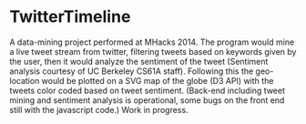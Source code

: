 TwitterTimeline
===============

A data-mining project performed at MHacks 2014. The program would mine a live tweet stream from twitter, filtering tweets based on keywords given by the user, then it would analyze the sentiment of the tweet (Sentiment analysis courtesy of UC Berkeley CS61A staff). Following this the geo-location would be plotted on a SVG map of the globe (D3 API) with the tweets color coded based on tweet sentiment. (Back-end including tweet mining and sentiment analysis is operational, some bugs on the front end still with the javascript code.) Work in progress.
